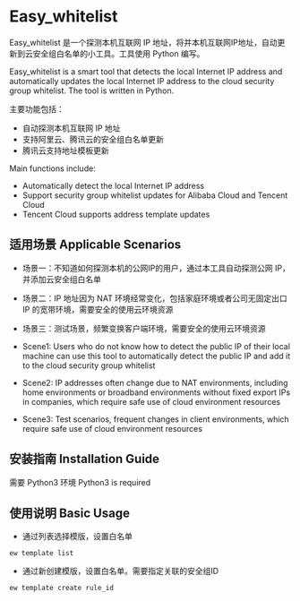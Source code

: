 # Easy_whitelist

Easy_whitelist 是一个探测本机互联网 IP 地址，将并本机互联网IP地址，自动更新到云安全组白名单的小工具。工具使用 Python 编写。

Easy_whitelist is a smart tool that detects the local Internet IP address and automatically updates the local Internet IP address to the cloud security group whitelist. The tool is written in Python.

主要功能包括：

* 自动探测本机互联网 IP 地址
* 支持阿里云、腾讯云的安全组白名单更新
* 腾讯云支持地址模板更新

Main functions include:

* Automatically detect the local Internet IP address
* Support security group whitelist updates for Alibaba Cloud and Tencent Cloud
* Tencent Cloud supports address template updates

## 适用场景 Applicable Scenarios

* 场景一：不知道如何探测本机的公网IP的用户，通过本工具自动探测公网 IP，并添加云安全组白名单
* 场景二：IP 地址因为 NAT 环境经常变化，包括家庭环境或者公司无固定出口 IP 的宽带环境，需要安全的使用云环境资源
* 场景三：测试场景，频繁变换客户端环境，需要安全的使用云环境资源

* Scene1: Users who do not know how to detect the public IP of their local machine can use this tool to automatically detect the public IP and add it to the cloud security group whitelist
* Scene2: IP addresses often change due to NAT environments, including home environments or broadband environments without fixed export IPs in companies, which require safe use of cloud environment resources
* Scene3: Test scenarios, frequent changes in client environments, which require safe use of cloud environment resources

## 安装指南 Installation Guide

需要 Python3 环境
Python3 is required

## 使用说明 Basic Usage

* 通过列表选择模版，设置白名单

```shell
ew template list
```

* 通过新创建模版，设置白名单。需要指定关联的安全组ID

```shell
ew template create rule_id
```
